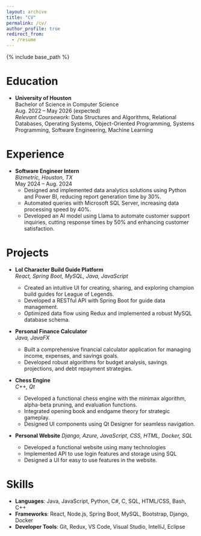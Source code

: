 ```yaml
---
layout: archive
title: "CV"
permalink: /cv/
author_profile: true
redirect_from:
  - /resume
---
```


{% include base_path %}

Education
======
* **University of Houston**  
  Bachelor of Science in Computer Science  
  Aug. 2022 – May 2026 (expected)  
  *Relevant Coursework*: Data Structures and Algorithms, Relational Databases, Operating Systems, Object-Oriented Programming, Systems Programming, Software Engineering, Machine Learning

Experience
======
* **Software Engineer Intern**  
  *Bizmetric, Houston, TX*  
  May 2024 – Aug. 2024  
  - Designed and implemented data analytics solutions using Python and Power BI, reducing report generation time by 30%.
  - Automated queries with Microsoft SQL Server, increasing data processing speed by 40%.
  - Developed an AI model using Llama to automate customer support inquiries, cutting response times by 50% and enhancing customer satisfaction.

Projects
======
* **Lol Character Build Guide Platform**  
  *React, Spring Boot, MySQL, Java, JavaScript*  
  - Created an intuitive UI for creating, sharing, and exploring champion build guides for League of Legends.
  - Developed a RESTful API with Spring Boot for guide data management.
  - Optimized data flow using Redux and implemented a robust MySQL database schema.

* **Personal Finance Calculator**  
  *Java, JavaFX*  
  - Built a comprehensive financial calculator application for managing income, expenses, and savings goals.
  - Developed robust algorithms for budget analysis, savings projections, and debt repayment strategies.

* **Chess Engine**  
  *C++, Qt*  
  - Developed a functional chess engine with the minimax algorithm, alpha-beta pruning, and evaluation functions.
  - Integrated opening book and endgame theory for strategic gameplay.
  - Designed UI components using Qt Designer for seamless navigation.
 
* **Personal Website**
  *Django, Azure, JavaScript, CSS, HTML, Docker, SQL*
   - Developed a functional website using many technologies
   - Implemented API to use login features and storage using SQL
   - Designed a UI for easy to use features in the website.

Skills
======
* **Languages**: Java, JavaScript, Python, C#, C, SQL, HTML/CSS, Bash, C++  
* **Frameworks**: React, Node.js, Spring Boot, MySQL, Bootstrap, Django, Docker
* **Developer Tools**: Git, Redux, VS Code, Visual Studio, IntelliJ, Eclipse  
  
